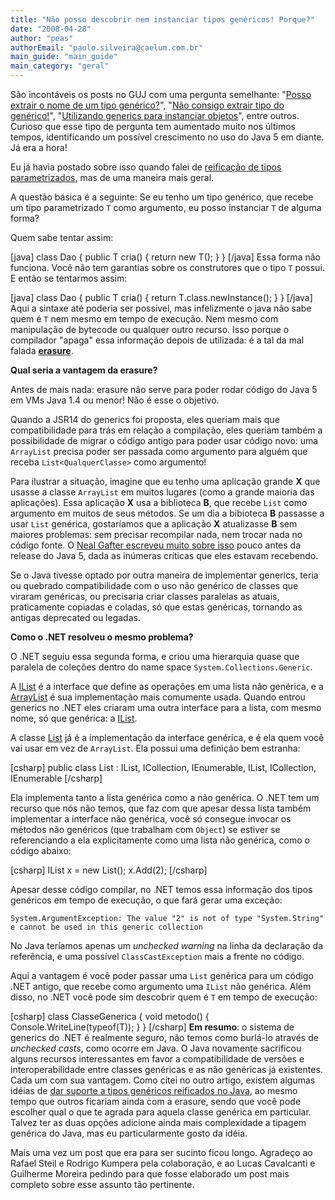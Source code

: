 ```yaml
---
title: "Não posso descobrir nem instanciar tipos genéricos! Porque?"
date: "2008-04-28"
author: "peas"
authorEmail: "paulo.silveira@caelum.com.br"
main_guide: "main_guide"
main_category: "geral"
---
```


São incontáveis os posts no GUJ com uma pergunta semelhante: "[Posso extrair o nome de um tipo genérico?](http://guj.com.br/java/87606-extrair-nome-do-tipo-generico)", "[Não consigo extrair tipo do genérico!](http://guj.com.br/java/87532-generics---nao-consigo-instanciar-o-tipo)", "[Utilizando generics para instanciar objetos](http://www.guj.com.br/java/82372-utilizando-o-generics-para-instanciar-objetos)", entre outros. Curioso que esse tipo de pergunta tem aumentado muito nos últimos tempos, identificando um possível crescimento no uso do Java 5 em diante. Já era a hora!

Eu já havia postado sobre isso quando falei de [reificação de tipos parametrizados](https://blog.caelum.com.br/2007/04/08/generics-inferencia-de-tipos-e-reificacao-no-java-7/), mas de uma maneira mais geral.

A questão básica é a seguinte: Se eu tenho um tipo genérico, que recebe um tipo parametrizado `T` como argumento, eu posso instanciar `T` de alguma forma?

Quem sabe tentar assim:

\[java\] class Dao<T> { public T cria() { return new T(); } } \[/java\] Essa forma não funciona. Você não tem garantias sobre os construtores que o tipo `T` possui. E então se tentarmos assim:

\[java\] class Dao<T> { public T cria() { return T.class.newInstance(); } } \[/java\] Aqui a sintaxe até poderia ser possível, mas infelizmente o java não sabe quem é `T` nem mesmo em tempo de execução. Nem mesmo com manipulação de bytecode ou qualquer outro recurso. Isso porque o compilador "apaga" essa informação depois de utilizada: é a tal da mal falada **[erasure](http://download.oracle.com/javase/tutorial/java/generics/erasure.html)**.

**Qual seria a vantagem da erasure?**

Antes de mais nada: erasure não serve para poder rodar código do Java 5 em VMs Java 1.4 ou menor! Não é esse o objetivo.

Quando a JSR14 do generics foi proposta, eles queriam mais que compatibilidade para trás em relação a compilação, eles queriam também a possibilidade de migrar o código antigo para poder usar código novo: uma `ArrayList` precisa poder ser passada como argumento para alguém que receba `List<QualquerClasse>` como argumento!

Para ilustrar a situação, imagine que eu tenho uma aplicação grande **X** que usasse a classe `ArrayList` em muitos lugares (como a grande maioria das aplicações). Essa aplicação **X** usa a biblioteca **B**, que recebe `List` como argumento em muitos de seus métodos. Se um dia a bibioteca **B** passasse a usar `List` genérica, gostaríamos que a aplicação **X** atualizasse **B** sem maiores problemas: sem precisar recompilar nada, nem trocar nada no código fonte. O [Neal Gafter escreveu muito sobre isso](http://gafter.blogspot.com/2004/09/puzzling-through-erasure-answer.html) pouco antes da release do Java 5, dada as inúmeras críticas que eles estavam recebendo.

Se o Java tivesse optado por outra maneira de implementar generics, teria ou quebrado compatibilidade com o uso não genérico de classes que viraram genéricas, ou precisaria criar classes paralelas as atuais, praticamente copiadas e coladas, só que estas genéricas, tornando as antigas deprecated ou legadas.

**Como o .NET resolveu o mesmo problema?**

O .NET seguiu essa segunda forma, e criou uma hierarquia quase que paralela de coleções dentro do name space `System.Collections.Generic`.

A [IList](http://msdn2.microsoft.com/en-us/library/system.collections.ilist.aspx) é a interface que define as operações em uma lista não genérica, e a [ArrayList](http://msdn2.microsoft.com/en-us/library/system.collections.arraylist.aspx) é sua implementação mais comumente usada. Quando entrou generics no .NET eles criaram uma outra interface para a lista, com mesmo nome, só que genérica: a [IList<T>](http://msdn2.microsoft.com/en-us/library/5y536ey6.aspx).

A classe [List](http://msdn2.microsoft.com/en-us/library/6sh2ey19.aspx) já é a implementação da interface genérica, e é ela quem você vai usar em vez de `ArrayList`. Ela possui uma definição bem estranha:

\[csharp\] public class List : IList, ICollection, IEnumerable, IList, ICollection, IEnumerable \[/csharp\]

Ela implementa tanto a lista genérica como a não genérica. O .NET tem um recurso que nós não temos, que faz com que apesar dessa lista também implementar a interface não genérica, você só consegue invocar os métodos não genéricos (que trabalham com `Object`) se estiver se referenciando a ela explicitamente como uma lista não genérica, como o código abaixo:

\[csharp\] IList x = new List<String>(); x.Add(2); \[/csharp\]

Apesar desse código compilar, no .NET temos essa informação dos tipos genéricos em tempo de execução, o que fará gerar uma exceção:

`System.ArgumentException: The value "2" is not of type "System.String" e cannot be used in this generic collection`

No Java teríamos apenas um _unchecked warning_ na linha da declaração da referência, e uma possível `ClassCastException` mais a frente no código.

Aqui a vantagem é você poder passar uma `List` genérica para um código .NET antigo, que recebe como argumento uma `IList` não genérica. Além disso, no .NET você pode sim descobrir quem é `T` em tempo de execução:

\[csharp\] class ClasseGenerica<T> { void metodo() { Console.WriteLine(typeof(T)); } } \[/csharp\] **Em resumo**: o sistema de generics do .NET é realmente seguro, não temos como burlá-lo através de _unchecked casts_, como ocorre em Java. O Java novamente sacrificou alguns recursos interessantes em favor a compatibilidade de versões e interoperabilidade entre classes genéricas e as não genéricas já existentes. Cada um com sua vantagem. Como citei no outro artigo, existem algumas idéias de [dar suporte a tipos genéricos reificados no Java](http://gafter.blogspot.com/2006/11/reified-generics-for-java.html), ao mesmo tempo que outros ficariam ainda com a erasure, sendo que você pode escolher qual o que te agrada para aquela classe genérica em particular. Talvez ter as duas opções adicione ainda mais complexidade a tipagem genérica do Java, mas eu particularmente gosto da idéia.

Mais uma vez um post que era para ser sucinto ficou longo. Agradeço ao Rafael Steil e Rodrigo Kumpera pela colaboração, e ao Lucas Cavalcanti e Guilherme Moreira pedindo para que fosse elaborado um post mais completo sobre esse assunto tão pertinente.

